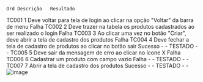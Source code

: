 	Ord	Descrição	Resultado
TC001	1	Deve voltar para tela de login ao clicar na opção "Voltar" da barra de menu	Falha
TC002	2	Deve trazer na tabela os produtos cadastrados ao ser realizado o login	Falha
TC003	3	Ao clicar uma vez no botão "Criar", deve abrir a tela de cadastro dos produtos	Falha
TC004	4	Deve fechar a tela de cadastro de produtos ao clicar no botão sair	Sucesso - - TESTADO - -
TC005	5	Deve sair da mensagem de erro ao clicar no ícone X	Falha
TC006	6	Cadastrar um produto com campo vazio	Falha - - TESTADO - -
TC007	7	Abrir a tela de cadastro dos produtos	Sucesso - - TESTADO - -
![image](https://github.com/Sartori11/Teste_Selenium_AV2/assets/101689410/df59f60e-53ed-448e-92da-e4dceeab96cc)
